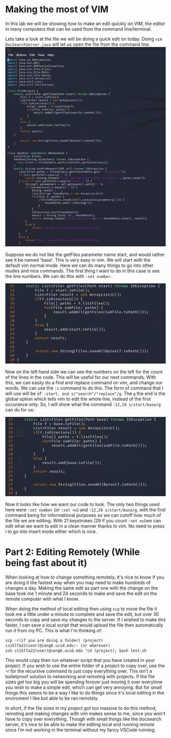 # Making the most of VIM
In this lab we will be showing how to make an edit quickly on VIM, the editor in many computers that can be used from the command line/terminal.

Lets take a look at the file we will be doing a quick edit on today. Doing `vim DocSearchServer.java` will let us open the file from the command line.
![Freshopened](Week7LabScreenshots/freshlyopened.png)

Suppose we do not like the getFiles parameter name start, and would rather see it be named 'base'. This is very easy in vim.
We will start with the default vim normal mode. Here we can do many things to go into other modes and nice commands.
The first thing I want to do in this case is see the line numbers. We can do this with `:set number`. 

![linenums](Week7LabScreenshots/linenumbers.png)

Now on the left hand side we can see the numbers on the left for the count of the lines in the code. This will be useful for our next commands. With this, we can easily do a find and replace command on vim, and change our words. We can use the `:s` command to do this. The form of command that I will use will be of: `:start, end s/"search"/"replace"/g`. The `g` the end is the global option which tells vim to edit the whole line, instead of the first occurance only. So, I will show what the command `:12,29 s/start/base/g` can do for us: 

![postcommand](Week7LabScreenshots/postcommand.png)

Now it looks like how we want our code to look. The only two things used here were `:set number` (or `:set nu`) and `:12,29 s/start/base/g`, with the first command being for informational purposes so we can cutoff how much of the file we are editing. With 21 keystrokes (29 if you count `:set nu`)we can edit what we want to edit in a clean manner thanks to vim. No need to press i to go into insert mode either which is nice. 

# Part 2: Editing Remotely (While being fast about it)
When looking at how to change something remotely, it's nice to know if you are doing it the fastest way when you may need to make hundreds of changes a day. Making the same edit as part one with the change on the base took me 1 minute and 24 seconds to make and save the edit on the remote computer with what I know.

When doing the method of local editing then using `scp` to move the file it took me a little under a minute to complete and save the edit, but over 30 seconds to copy and save my changes to the server. If I wished to make this faster, I can save a local script that would upload the file then automatically run it from my PC. This is what I'm thinking of:
```
scp -r(if you are doing a folder) (project) cs15lfa22(user)@ieng6.ucsd.edu:~ (or wherever)
ssh cs15lfa22(user)@ieng6.ucsd.edu "cd (project); bash test.sh
```

This would copy then run whatever script that you have created in your project. If you wish to use the entire folder of a project to copy over, use the -r for the recursive command to just copy everything over. This isn't a bulletproof solution to networking and remoting with projects. If the file sizes get too big you will be spending forever just moving it over everytime you wish to make a simple edit, which can get very annoying. But for small things this seems to be a way I like to do things since it's local editing in the enviroment I like but able to be ran remotely.

In short, if the file sizes in my project got too massive to do this method, remoting and making changes with vim makes sense to me, since you won't have to copy over everything. Though with small things like the docsearch server, it's nice to be able to make the editing local and running remote since I'm not working in the terminal without my fancy VSCode running. 